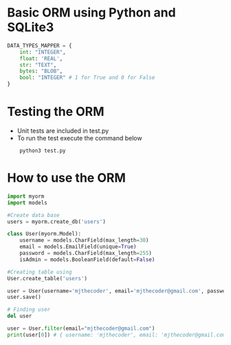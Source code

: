 # Basic ORM using Python and SQLite3

```python
DATA_TYPES_MAPPER = {
    int: "INTEGER",
    float: 'REAL',
    str: "TEXT",
    bytes: "BLOB",
    bool: "INTEGER" # 1 for True and 0 for False
}
```

# Testing the ORM

- Unit tests are included in test.py
- To run the test execute the command below

```
    python3 test.py
```

# How to use the ORM

```python
import myorm
import models

#Create data base
users = myorm.create_db('users')

class User(myorm.Model):
    username = models.CharField(max_length=30)
    email = models.EmailField(unique=True)
    password = models.CharField(max_length=255)
    isAdmin = models.BooleanField(default=False)

#Creating table using
User.create_table('users')

user = User(username='mjthecoder', email='mjthecoder@gmail.com', password='HAwK;2$]BH,ZTJx', isAdmin=True)
user.save()

# Finding user
del user

user = User.filter(email="mjthecoder@gmail.com")
print(user[0]) # { username: 'mjthecoder', email: 'mjthecoder@gmail.com', password: 'HAwK;2$]BH,ZTJx', isAdmin: 1}
```
